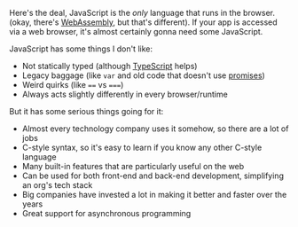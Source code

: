 Here's the deal, JavaScript is the _only_ language that runs in the browser. (okay, there's [WebAssembly](https://webassembly.org/), but that's different). If your app is accessed via a web browser, it's almost certainly gonna need some JavaScript.

JavaScript has some things I don't like:

- Not statically typed (although [TypeScript](https://www.typescriptlang.org/) helps)
- Legacy baggage (like `var` and old code that doesn't use [promises](https://developer.mozilla.org/en-US/docs/Web/JavaScript/Reference/Global_Objects/Promise))
- Weird quirks (like `==` vs `===`)
- Always acts slightly differently in every browser/runtime

But it has some serious things going for it:
- Almost every technology company uses it somehow, so there are a lot of jobs
- C-style syntax, so it's easy to learn if you know any other C-style language
- Many built-in features that are particularly useful on the web
- Can be used for both front-end and back-end development, simplifying an org's tech stack
- Big companies have invested a lot in making it better and faster over the years
- Great support for asynchronous programming